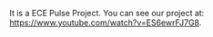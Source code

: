 It is a ECE Pulse Project. You can see our project at: https://www.youtube.com/watch?v=ES6ewrFJ7G8.
